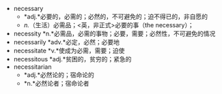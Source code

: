 - necessary
	- *adj.*必要的，必需的；必然的，不可避免的；迫不得已的，非自愿的
	- *n.*（生活）必需品；<英，非正式>必要的事（the necessary）；
- necessity *n.*必需品，必需的事物；必要，需要；必然性，不可避免的情况
- necessarily *adv.*必定，必然；必要地
- necessitate *v.*使成为必需，需要；迫使
- necessitous *adj.*贫困的，贫穷的；紧急的
- necessitarian
	- *adj.*必然论的；宿命论的
	- *n.*必然论者；宿命论者